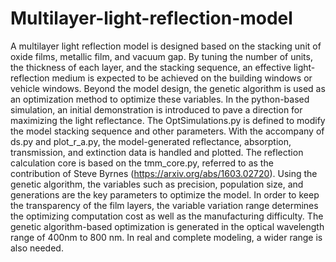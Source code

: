 # Multilayer-light-reflection-model
A multilayer light reflection model is designed based on the stacking unit of oxide films, metallic film, and vacuum gap. By tuning the number of units, the thickness of each layer, and the stacking sequence, an effective light-reflection medium is expected to be achieved on the building windows or vehicle windows. Beyond the model design, the genetic algorithm is used as an optimization method to optimize these variables. In the python-based simulation, an initial demonstration is introduced to pave a direction for maximizing the light reflectance. 
The OptSimulations.py is defined to modify the model stacking sequence and other parameters. With the accompany of ds.py and plot_r_a.py, the model-generated reflectance, absorption, transmission, and extinction data is handled and plotted. The reflection calculation core is based on the tmm_core.py, referred to as the contribution of Steve Byrnes (https://arxiv.org/abs/1603.02720).
Using the genetic algorithm, the variables such as precision, population size, and generations are the key parameters to optimize the model. In order to keep the transparency of the film layers, the variable variation range determines the optimizing computation cost as well as the manufacturing difficulty. The genetic algorithm-based optimization is generated in the optical wavelength range of 400nm to 800 nm. In real and complete modeling, a wider range is also needed.
